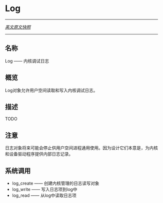 # Log
---

[*英文原文快照*](https://github.com/fuchsia-mirror/zircon/blob/9b1d42b6f62ed4a4fe443eb03e020c74abcc8875/docs/objects/log.md)

---
<!-- ## NAME -->
## 名称

<!-- Log - Kernel debug log -->
Log —— 内核调试日志

<!-- ## SYNOPSIS -->
## 概览
<!-- 
Log objects allow userspace to read and write to kernel debug logs. -->
Log对象允许用户空间读取和写入内核调试日志。

<!-- ## DESCRIPTION -->
## 描述

TODO

<!-- ## NOTES -->
## 注意

<!-- Log objects will likely cease being generally available to userspace
processes in the future.  They are intended for internal logging of
the kernel and device drivers. -->
日志对象将来可能会停止供用户空间进程通用使用。因为设计它们本意是，为内核和设备驱动程序提供内部日志记录。

<!-- ## SYSCALLS -->
## 系统调用
<!-- 
+ log_create - create a kernel managed log reader or writer
+ log_write - write log entry to log
+ log_read - read log entries from log -->

+ log_create —— 创建内核管理的日志读写对象
+ log_write —— 写入日志项到log中
+ log_read —— 从log中读取日志项
